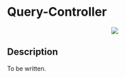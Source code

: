 # Query-Controller
<p align="center">
    <img src="https://img.shields.io/badge/Plugin_Version-0.1.2-blue.svg?longCache=true&style=flat-square"/>
</p>

## Description
To be written.

<!-- ## Application Programming Interface
The API documentation for this module can be found
[here](https://embeddedmontiarc.github.io/Elysium/plugins/query-controller/docs). -->
